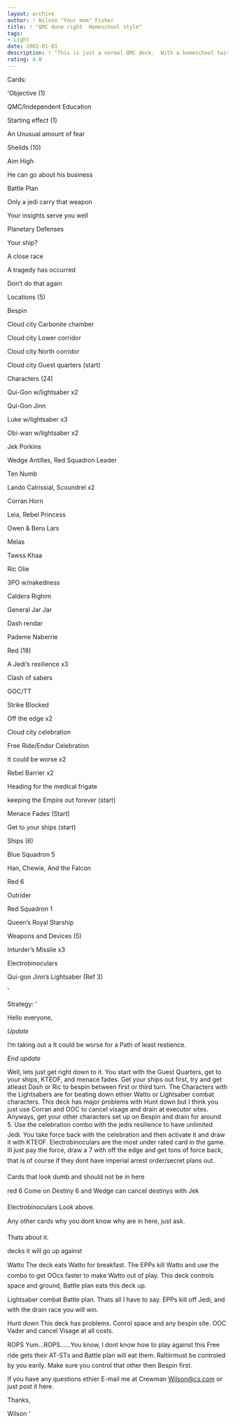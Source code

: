 ```yaml
---
layout: archive
author: ! Wilson "Your mom" Fisher
title: ! "QMC done right  Homeschool style"
tags:
- Light
date: 2002-01-01
description: ! "This is just a normal QMC deck.  With a homeschool twist."
rating: 4.0
---
```

Cards: 

'Objective (1)

QMC/Independent Education


Starting effect (1)

An Unusual amount of fear


Sheilds (10)

Aim High

He can go about his business

Battle Plan

Only a jedi carry that weapon

Your insights serve you well

Planetary Defenses

Your ship?

A close race

A tragedy has occurred

Don’t do that again


Locations (5)

Bespin

Cloud city Carbonite chamber

Cloud city Lower corridor

Cloud city North corridor

Cloud city Guest quarters (start)


Characters (24)

Qui-Gon w/lightsaber x2

Qui-Gon Jinn

Luke w/lightsaber x3

Obi-wan w/lightsaber x2

Jek Porkins

Wedge Antilles, Red Squadron Leader

Ten Numb

Lando Calrissial, Scoundrel x2

Corran Horn

Leia, Rebel Princess

Owen & Beru Lars

Melas

Tawss Khaa

Ric Olie

3PO w/nakedness

Caldera Righim

General Jar Jar

Dash rendar

Pademe Naberrie


Red (18)

A Jedi’s resilience x3

Clash of sabers

OOC/TT 

Strike Blocked

Off the edge x2

Cloud city celebration

Free Ride/Endor Celebration

It could be worse x2

Rebel Barrier x2

Heading for the medical frigate

keeping the Empire out forever (start)

Menace Fades (Start)

Get to your ships (start)


Ships (6)

Blue Squadron 5

Han, Chewie, And the Falcon

Red 6

Outrider

Red Squadron 1

Queen’s Royal Starship


Weapons and Devices (5)

Inturder’s Missile x3

Electrobinoculars

Qui-gon Jinn’s Lightsaber (Ref 3)



'

Strategy: '

Hello everyone,


*Update*

I’m taking out a It could be worse for a Path of least restience.

*End update*


Well, lets just get right down to it.  You start with the Guest Quarters, get to your ships, KTEOF, and menace fades. Get your ships out first, try and get atleast Dash or Ric to bespin between first or third turn.  The Characters with the Lightsabers are for beating down ethier Watto or Lightsaber combat characters.  This deck has major problems with Hunt down but I think you just use Corran and OOC to cancel visage and drain at executor sites.  Anyways, get your other characters set up on Bespin and drain for around 5. Use the celebration combo with the jedis resilience to have unlimited Jedi. You take force back with the celebration and then activate it and draw it with KTEOF.  Electrobinoculars are the most under rated card in the game. Ill just pay the force, draw a 7 with off the edge and get tons of force back, that is of course if they dont have imperial arrest order/secret plans out. 

Cards that look dumb and should not be in here

red 6 Come on Destiny 6 and Wedge can cancel destinys with Jek

Electrobinoculars Look above.

Any other cards why you dont know why are in here, just ask.

Thats about it.


decks it will go up against

Watto The deck eats Watto for breakfast. The EPPs kill Watto and use the combo to get OOcs faster to make Watto out of play.  This deck controls space and ground, Battle plan eats this deck up.


Lightsaber combat Battle plan. Thats all I have to say. EPPs kill off Jedi, and with the drain race you will win.


Hunt down This deck has problems.  Conrol space and any bespin site. OOC Vader and cancel Visage at all costs.


ROPS Yum...ROPS......You know, I dont know how to play against this Free ride gets their AT-STs and Battle plan will eat them.  Raltiirmust be controled by you earily. Make sure you control that other then Bespin first.



If you have any questions ethier E-mail me at Crewman Wilson@cs.com or just post it here.


Thanks,


Wilson  '